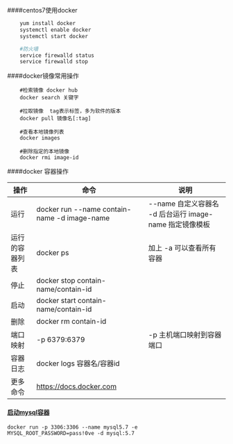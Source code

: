 
####centos7使用docker
```bash
    yum install docker
    systemctl enable docker
    systemctl start docker

    #防火墙
    service firewalld status
    service firewalld stop
```

####docker镜像常用操作
```
    #检索镜像 docker hub
    docker search 关键字

    #拉取镜像  tag表示标签，多为软件的版本
    docker pull 镜像名[:tag]

    #查看本地镜像列表
    docker images

    #删除指定的本地镜像
    docker rmi image-id

```

####docker 容器操作

| 操作 | 命令 | 说明 |
| ---- | ---- | ---- |
| 运行 | docker run --name contain-name -d image-name | --name 自定义容器名 -d 后台运行 image-name 指定镜像模板|
| 运行的容器列表 | docker ps | 加上 -a 可以查看所有容器|
| 停止 | docker stop contain-name/contain-id  ||
| 启动 | docker start contain-name/contain-id ||
| 删除 | docker rm contain-id||
| 端口映射 | -p 6379:6379 | -p 主机端口映射到容器端口|
| 容器日志 | docker logs 容器名/容器id ||
| 更多命令  | https://docs.docker.com ||


#### [启动mysql容器](https://hub.docker.com/_/mysql)

``docker run -p 3306:3306 --name mysql5.7 -e MYSQL_ROOT_PASSWORD=pass!0ve -d mysql:5.7``

